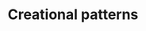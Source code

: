 ---
title: "Creational patterns"
permalink: /design-patterns/creational-patterns/
excerpt: "How the theme is organized and what all of the files are for."
last_modified_at: 2018-03-20T15:19:22-04:00
toc: true
toc_sticky: true
---